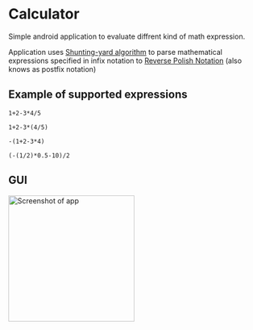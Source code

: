 # Calculator
Simple android application to evaluate diffrent kind of math expression.

Application uses [Shunting-yard algorithm](https://en.wikipedia.org/wiki/Shunting-yard_algorithm "Shunting-yard algorithm at wikipedia") 
to parse mathematical expressions specified in 
infix notation to [Reverse Polish Notation](https://en.wikipedia.org/wiki/Reverse_Polish_notation "RPN at wikipedia") 
(also knows as postfix notation)

## Example of supported expressions
```
1+2-3*4/5

1+2-3*(4/5)

-(1+2-3*4)

(-(1/2)*0.5-10)/2
```

## GUI
<img src="https://lh3.googleusercontent.com/lRZnOdxz6gC0CGQI07PgUS85-eoDg2oeOSqDnVSemK32-uCzUCy5yXWLJiMVaAn0_om71BTKjeD1-oKoP6q3VH3ZZdiDK9Do0Sg9XxA4IYkVWQb3vpCDYoSMkEdzy51wtYXiR0IhWEakDybh7raGYW4erdDuJHXJOMiOGd4z1Xj55ZVIddnKMSO5wA67UcfSHNv-MfGoRMUiuZqcpEwvx6XyFMEha4IChd2wlhfHB0txNzEDo5taZ_6g2ZlMoZfb2S8iZbLi7T-4thrj5ch85azSZ_37lB1u8XROtzZuJbUN82CVbpaENPJqm8asHAuAi1cz4koSzmhcnpruMUBwWYQJ8NyEYQSxF0NJCQzN9GbfjHaBXsKRdJ7Na65Sz3Q6d-Qrn-ilrjvY0_nGOmX99UgG896J73ezjLPtXa0NJGZNRXmNzNXzC7dKYL0CqNFndDgh1jufZJXItfzOGeH7dnB5Ou2_ugLSTp8LIbx8nXBXubrBYZCZjOgVS1-IYv3onN5m6NEwpWY-nls1rNDQ7wBEgTpzlLwVZI9MZ7nx1fQOD7OMHvw9_M4rFaGBcf8RBALK1Fy07P9iHmuhrd8shcqc-HNmTCRtbwa5UZtfZ5YFGMIyBcBI6lqIPApbQUFWVutfF67p2_SAIfJM6YNFBsALhZPt98w=w533-h911-no" alt="Screenshot of app" width="250"/>
